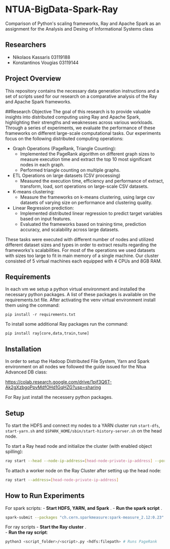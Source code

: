 # NTUA-BigData-Spark-Ray
Comparison of Python's scaling frameworks, Ray and Apache Spark  as an assignment for the Analysis and Desing of Informational Systems class

## Researchers
- Nikolaos Kassaris          03119188 [](https://github.com/)
- Konstantinos Vougias       03119144 [](https://github.com/)

## Project Overview
This repository contains the necessary data generation instructions and a set of scripts used for our research on a comparative analysis of the Ray and Apache Spark frameworks.

##Research Objective
The goal of this research is to provide valuable insights into distributed computing using Ray and Apache Spark, highlighting their strengths and weaknesses across various workloads.
Through a series of experiments, we evaluate the performance of these frameworks on different large-scale computational tasks.
Our experiments focus on the following distributed computing operations:
- Graph Operations (PageRank, Triangle Counting): 
    -    Implemented the PageRank algorithm on different graph sizes to measure execution time and extract the top 10 most significant nodes in each graph.
    -    Performed triangle counting on multiple graphs.
- ETL Operations on large datasets (CSV processing)
    -    Measured the execution time, efficiency and performance of extract, transform, load, sort operations on large-scale CSV datasets.
- K-means clustering:
    -    Measure the frameworks on k-means clustering, using large csv datasets of varying size on performance and clustering quality.
- Linear Regression prediction:
    -    Implemented distributed linear regression to predict target variables based on input features.
    -    Evaluated the frameworks based on training time, prediction accuracy, and scalability across large datasets.

These tasks were executed with different number of nodes and utilized different dataset sizes and types in order to extract results regarding the frameworks's scalabilities.
For most of the operations we used datasets with sizes too large to fit in main memory of a single machine. Our cluster consisted of 5 virtual machines each equipped with 4 CPUs and 8GB RAM.

## Requirements
In each vm we setup a python virtual environment and installed the necessary python packages. A list of these packages is available on the requirements.txt file. 
After activating the venv virtual environment install them using the command:

`pip install -r requirements.txt`

To install some additional Ray packages run the command:

`pip install ray[core,data,train,tune]`

## Installation 
In order to setup the Hadoop Distributed File System, Yarn and Spark environment on all nodes we followed the guide issued for the Ntua Advanced DB class:

https://colab.research.google.com/drive/1pjf3Q6T-Ak2gXzbgoPpvMdfOHd1GqHZG?usp=sharing

For Ray just install the necessery python packages.

## Setup
To start the HDFS and connect my nodes to a YARN cluster run
`start-dfs`, `start-yarn.sh` and `$SPARK_HOME/sbin/start-history-server.sh` on the head node.

To start a Ray head node and initialize the cluster (with enabled object spilling):
```bash
ray start --head --node-ip-address=[head-node-private-ip-address] --port=6379 --dashboard-host=0.0.0.0 --object-store-memory=2147483648 --system-config='{"automatic_object_spilling_enabled": true, "object_spilling_threshold": 0.8}'
```
To attach a worker node on the Ray Cluster after setting up the head node:
```bash
ray start --address=[head-node-private-ip-address]
```

## How to Run Experiments 
For spark scripts:
    - **Start HDFS, YARN, and Spark** .
    - **Run the spark script** .
    
```bash
spark-submit --packages "ch.cern.sparkmeasure:spark-measure_2.12:0.23" <script_folder>/<script> <num_executors> <hdfs:filepath> 
```  

For ray scripts
    - **Start the Ray cluster** .  
    - **Run the ray script**:  

```bash
python3 <script_folder>/<script>.py <hdfs:filepath> # Runs PageRank  
```  

